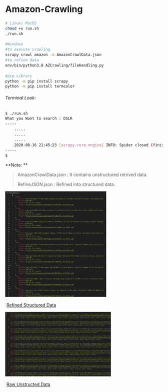 # Amazon-Crawling

```sh
# Linux/ MacOS
chmod +x run.sh
./run.sh

#Windows
#to execute crawling
scrapy crawl amazon -o AmazonCrawlData.json
#to refine data
env/bin/python3.8 AZCrawling/fileHandling.py

#pip Library
python -m pip install scrapy
python -m pip install termcolor
```



###### Terminal Look:

```bash
$ ./run.sh
What you Want to search : DSLR
-----
	.....
	.....
	.....
	2020-08-16 21:45:23 [scrapy.core.engine] INFO: Spider closed (finished)
-----
$
```



**Note: **

> AmazonCrawlData.json : It contains unstructured retrived data.
>
> RefineJSON.json : Refined into structured data.



<img src="https://github.com/PushpanshuRanjanSingh/Amazon-Crawling/blob/master/refined.png" style="zoom:33%;" />

​																							<u>Refined Structured Data</u>



<img src="https://github.com/PushpanshuRanjanSingh/Amazon-Crawling/blob/master/rawdata.png" style="zoom:33%;" />

​																					<u>Raw Unstructed Data</u>